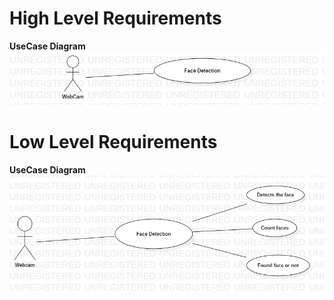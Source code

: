﻿# High Level Requirements

**UseCase Diagram**
![C:\Users\ADMIN\Desktop\UseCaseDiagram1.png](Aspose.Words.e752b349-d9b7-4e8d-a8ab-c30d828d0653.001.png)


# Low Level Requirements

**UseCase Diagram**
![C:\Users\ADMIN\Desktop\UseCaseDiagram2.png](Aspose.Words.e752b349-d9b7-4e8d-a8ab-c30d828d0653.002.png)

